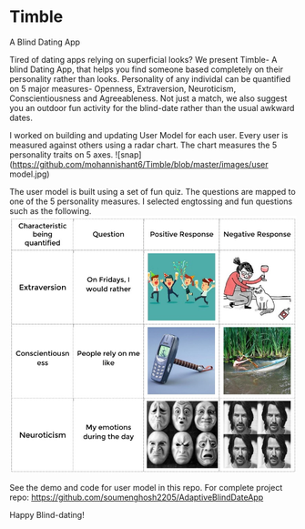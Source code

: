 # Timble
A Blind Dating App

Tired of dating apps relying on superficial looks?
We present Timble- A blind Dating App, that helps you find someone based completely on their personality rather than looks.
Personality of any individal can be quantified on 5 major measures- Openness, Extraversion, Neuroticism, Conscientiousness and Agreeableness.
Not just a match, we also suggest you an outdoor fun activity for the blind-date rather than the usual awkward dates.

I worked on building and updating User Model for each user. 
Every user is measured against others using a radar chart. The chart measures the 5 personality traits on 5 axes.
![snap](https://github.com/mohannishant6/Timble/blob/master/images/user model.jpg)

The user model is built using a set of fun quiz. The questions are mapped to one of the 5 personality measures.
I selected engtossing and fun questions such as the following.
![snap](https://github.com/mohannishant6/Timble/blob/master/images/questions.jpg)

See the demo and code for user model in this repo.
For complete project repo: https://github.com/soumenghosh2205/AdaptiveBlindDateApp

Happy Blind-dating!
